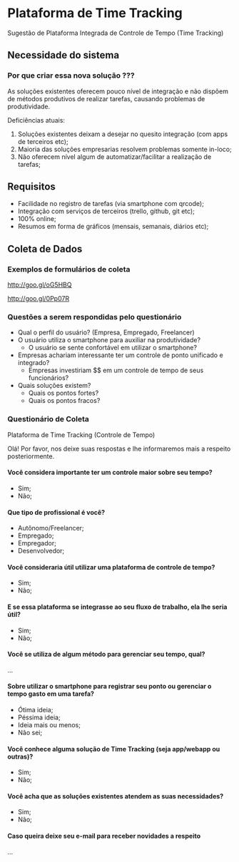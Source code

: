 
# Plataforma de Time Tracking

Sugestão de Plataforma Integrada de Controle de Tempo (Time Tracking)

## Necessidade do sistema

### Por que criar essa nova solução ???

As soluções existentes oferecem pouco nível de integração e não dispõem de métodos
produtivos de realizar tarefas, causando problemas de produtividade.

Deficiências atuais:

1. Soluções existentes deixam a desejar no quesito integração (com apps de terceiros etc);
2. Maioria das soluções empresarias resolvem problemas somente in-loco;
3. Não oferecem nível algum de automatizar/facilitar a realização de tarefas;

## Requisitos

* Facilidade no registro de tarefas (via smartphone com qrcode);
* Integração com serviços de terceiros (trello, github, git etc);
* 100% online;
* Resumos em forma de gráficos (mensais, semanais, diários etc);

## Coleta de Dados

### Exemplos de formulários de coleta

http://goo.gl/oG5HBQ

http://goo.gl/0Pp07R

### Questões a serem respondidas pelo questionário

* Qual o perfil do usuário? (Empresa, Empregado, Freelancer)
* O usuário utiliza o smartphone para auxiliar na produtividade?
    * O usuário se sente confortável em utilizar o smartphone?
* Empresas achariam interessante ter um controle de ponto unificado e integrado?
    * Empresas investiriam $$ em um controle de tempo de seus funcionários?
* Quais soluções existem?
    * Quais os pontos fortes?
    * Quais os pontos fracos?


### Questionário de Coleta

Plataforma de Time Tracking (Controle de Tempo)

Olá!
Por favor, nos deixe suas respostas e lhe informaremos mais a respeito posteriormente.

#### Você considera importante ter um controle maior sobre seu tempo?
* Sim;
* Não;

#### Que tipo de profissional é você?
* Autônomo/Freelancer;
* Empregado;
* Empregador;
* Desenvolvedor;

#### Você consideraria útil utilizar uma plataforma de controle de tempo?
* Sim;
* Não;

#### E se essa plataforma se integrasse ao seu fluxo de trabalho, ela lhe seria útil?
* Sim;
* Não;

#### Você se utiliza de algum método para gerenciar seu tempo, qual?
...

#### Sobre utilizar o smartphone para registrar seu ponto ou gerenciar o tempo gasto em uma tarefa?
* Ótima ideia;
* Péssima ideia;
* Ideia mais ou menos;
* Não sei;

#### Você conhece alguma solução de Time Tracking (seja app/webapp ou outras)?
* Sim;
* Não;

#### Você acha que as soluções existentes atendem as suas necessidades?
* Sim;
* Não;

#### Caso queira deixe seu e-mail para receber novidades a respeito
...
